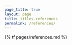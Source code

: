 ```yaml
---
page_title: true
layout: page
title: titles.references
permalink: /references/
---
```


{% tf pages/references.md %}
